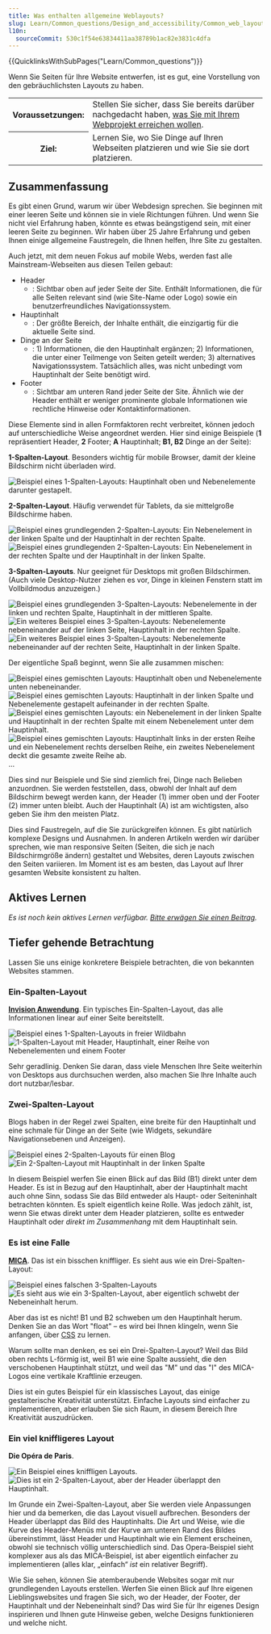 ```yaml
---
title: Was enthalten allgemeine Weblayouts?
slug: Learn/Common_questions/Design_and_accessibility/Common_web_layouts
l10n:
  sourceCommit: 530c1f54e63834411aa38789b1ac82e3831c4dfa
---
```


{{QuicklinksWithSubPages("Learn/Common_questions")}}

Wenn Sie Seiten für Ihre Website entwerfen, ist es gut, eine Vorstellung von den gebräuchlichsten Layouts zu haben.

<table class="standard-table">
  <tbody>
    <tr>
      <th scope="row">Voraussetzungen:</th>
      <td>
        Stellen Sie sicher, dass Sie bereits darüber nachgedacht haben,
        <a href="/de/docs/Learn/Common_questions/Design_and_accessibility/Thinking_before_coding"
          >was Sie mit Ihrem Webprojekt erreichen wollen</a
        >.
      </td>
    </tr>
    <tr>
      <th scope="row">Ziel:</th>
      <td>
        Lernen Sie, wo Sie Dinge auf Ihren Webseiten platzieren und wie Sie sie dort platzieren.
      </td>
    </tr>
  </tbody>
</table>

## Zusammenfassung

Es gibt einen Grund, warum wir über Webdesign sprechen. Sie beginnen mit einer leeren Seite und können sie in viele Richtungen führen. Und wenn Sie nicht viel Erfahrung haben, könnte es etwas beängstigend sein, mit einer leeren Seite zu beginnen. Wir haben über 25 Jahre Erfahrung und geben Ihnen einige allgemeine Faustregeln, die Ihnen helfen, Ihre Site zu gestalten.

Auch jetzt, mit dem neuen Fokus auf mobile Webs, werden fast alle Mainstream-Webseiten aus diesen Teilen gebaut:

- Header
  - : Sichtbar oben auf jeder Seite der Site. Enthält Informationen, die für alle Seiten relevant sind (wie Site-Name oder Logo) sowie ein benutzerfreundliches Navigationssystem.
- Hauptinhalt
  - : Der größte Bereich, der Inhalte enthält, die einzigartig für die aktuelle Seite sind.
- Dinge an der Seite
  - : 1) Informationen, die den Hauptinhalt ergänzen; 2) Informationen, die unter einer Teilmenge von Seiten geteilt werden; 3) alternatives Navigationssystem. Tatsächlich alles, was nicht unbedingt vom Hauptinhalt der Seite benötigt wird.
- Footer
  - : Sichtbar am unteren Rand jeder Seite der Site. Ähnlich wie der Header enthält er weniger prominente globale Informationen wie rechtliche Hinweise oder Kontaktinformationen.

Diese Elemente sind in allen Formfaktoren recht verbreitet, können jedoch auf unterschiedliche Weise angeordnet werden. Hier sind einige Beispiele (**1** repräsentiert Header, **2** Footer; **A** Hauptinhalt; **B1, B2** Dinge an der Seite):

**1-Spalten-Layout**. Besonders wichtig für mobile Browser, damit der kleine Bildschirm nicht überladen wird.

![Beispiel eines 1-Spalten-Layouts: Hauptinhalt oben und Nebenelemente darunter gestapelt.](1-col-layout.png)

**2-Spalten-Layout**. Häufig verwendet für Tablets, da sie mittelgroße Bildschirme haben.

![Beispiel eines grundlegenden 2-Spalten-Layouts: Ein Nebenelement in der linken Spalte und der Hauptinhalt in der rechten Spalte.](2-col-layout-right.png) ![Beispiel eines grundlegenden 2-Spalten-Layouts: Ein Nebenelement in der rechten Spalte und der Hauptinhalt in der linken Spalte.](2-col-layout-left.png)

**3-Spalten-Layouts**. Nur geeignet für Desktops mit großen Bildschirmen. (Auch viele Desktop-Nutzer ziehen es vor, Dinge in kleinen Fenstern statt im Vollbildmodus anzuzeigen.)

![Beispiel eines grundlegenden 3-Spalten-Layouts: Nebenelemente in der linken und rechten Spalte, Hauptinhalt in der mittleren Spalte.](3-col-layout.png) ![Ein weiteres Beispiel eines 3-Spalten-Layouts: Nebenelemente nebeneinander auf der linken Seite, Hauptinhalt in der rechten Spalte.](3-col-layout-alt.png) ![Ein weiteres Beispiel eines 3-Spalten-Layouts: Nebenelemente nebeneinander auf der rechten Seite, Hauptinhalt in der linken Spalte.](3-col-layout-alt2.png)

Der eigentliche Spaß beginnt, wenn Sie alle zusammen mischen:

![Beispiel eines gemischten Layouts: Hauptinhalt oben und Nebenelemente unten nebeneinander.](1-col-layout-alt.png) ![Beispiel eines gemischten Layouts: Hauptinhalt in der linken Spalte und Nebenelemente gestapelt aufeinander in der rechten Spalte.](2-col-layout-left-alt.png) ![Beispiel eines gemischten Layouts: ein Nebenelement in der linken Spalte und Hauptinhalt in der rechten Spalte mit einem Nebenelement unter dem Hauptinhalt.](2-col-layout-mix.png) ![Beispiel eines gemischten Layouts: Hauptinhalt links in der ersten Reihe und ein Nebenelement rechts derselben Reihe, ein zweites Nebenelement deckt die gesamte zweite Reihe ab.](2-col-layout-mix-alt.png)…

Dies sind nur Beispiele und Sie sind ziemlich frei, Dinge nach Belieben anzuordnen. Sie werden feststellen, dass, obwohl der Inhalt auf dem Bildschirm bewegt werden kann, der Header (1) immer oben und der Footer (2) immer unten bleibt. Auch der Hauptinhalt (A) ist am wichtigsten, also geben Sie ihm den meisten Platz.

Dies sind Faustregeln, auf die Sie zurückgreifen können. Es gibt natürlich komplexe Designs und Ausnahmen. In anderen Artikeln werden wir darüber sprechen, wie man responsive Seiten (Seiten, die sich je nach Bildschirmgröße ändern) gestaltet und Websites, deren Layouts zwischen den Seiten variieren. Im Moment ist es am besten, das Layout auf Ihrer gesamten Website konsistent zu halten.

## Aktives Lernen

_Es ist noch kein aktives Lernen verfügbar. [Bitte erwägen Sie einen Beitrag](/de/docs/MDN/Community/Contributing/Getting_started)._

## Tiefer gehende Betrachtung

Lassen Sie uns einige konkretere Beispiele betrachten, die von bekannten Websites stammen.

### Ein-Spalten-Layout

**[Invision Anwendung](https://www.invisionapp.com/)**. Ein typisches Ein-Spalten-Layout, das alle Informationen linear auf einer Seite bereitstellt.

![Beispiel eines 1-Spalten-Layouts in freier Wildbahn](screenshot-product.jpg) ![1-Spalten-Layout mit Header, Hauptinhalt, einer Reihe von Nebenelementen und einem Footer](screenshot-product-overlay.jpg)

Sehr geradlinig. Denken Sie daran, dass viele Menschen Ihre Seite weiterhin von Desktops aus durchsuchen werden, also machen Sie Ihre Inhalte auch dort nutzbar/lesbar.

### Zwei-Spalten-Layout

Blogs haben in der Regel zwei Spalten, eine breite für den Hauptinhalt und eine schmale für Dinge an der Seite (wie Widgets, sekundäre Navigationsebenen und Anzeigen).

![Beispiel eines 2-Spalten-Layouts für einen Blog](screenshot-blog.jpg) ![Ein 2-Spalten-Layout mit Hauptinhalt in der linken Spalte](screenshot-blog-overlay.jpg)

In diesem Beispiel werfen Sie einen Blick auf das Bild (B1) direkt unter dem Header. Es ist in Bezug auf den Hauptinhalt, aber der Hauptinhalt macht auch ohne Sinn, sodass Sie das Bild entweder als Haupt- oder Seiteninhalt betrachten könnten. Es spielt eigentlich keine Rolle. Was jedoch zählt, ist, wenn Sie etwas direkt unter dem Header platzieren, sollte es entweder Hauptinhalt oder _direkt im Zusammenhang_ mit dem Hauptinhalt sein.

### Es ist eine Falle

**[MICA](https://www.mica.edu/about-mica/)**. Das ist ein bisschen kniffliger. Es sieht aus wie ein Drei-Spalten-Layout:

![Beispiel eines falschen 3-Spalten-Layouts](screenshot-education.jpg) ![Es sieht aus wie ein 3-Spalten-Layout, aber eigentlich schwebt der Nebeneinhalt herum.](screenshot-education-overlay.jpg)

Aber das ist es nicht! B1 und B2 schweben um den Hauptinhalt herum. Denken Sie an das Wort "float" – es wird bei Ihnen klingeln, wenn Sie anfangen, über [CSS](/de/docs/Glossary/CSS) zu lernen.

Warum sollte man denken, es sei ein Drei-Spalten-Layout? Weil das Bild oben rechts L-förmig ist, weil B1 wie eine Spalte aussieht, die den verschobenen Hauptinhalt stützt, und weil das "M" und das "I" des MICA-Logos eine vertikale Kraftlinie erzeugen.

Dies ist ein gutes Beispiel für ein klassisches Layout, das einige gestalterische Kreativität unterstützt. Einfache Layouts sind einfacher zu implementieren, aber erlauben Sie sich Raum, in diesem Bereich Ihre Kreativität auszudrücken.

### Ein viel kniffligeres Layout

**Die Opéra de Paris**.

![Ein Beispiel eines kniffligen Layouts.](screenshot-opera.jpg) ![Dies ist ein 2-Spalten-Layout, aber der Header überlappt den Hauptinhalt.](screenshot-opera-overlay.jpg)

Im Grunde ein Zwei-Spalten-Layout, aber Sie werden viele Anpassungen hier und da bemerken, die das Layout visuell aufbrechen. Besonders der Header überlappt das Bild des Hauptinhalts. Die Art und Weise, wie die Kurve des Header-Menüs mit der Kurve am unteren Rand des Bildes übereinstimmt, lässt Header und Hauptinhalt wie ein Element erscheinen, obwohl sie technisch völlig unterschiedlich sind. Das Opera-Beispiel sieht komplexer aus als das MICA-Beispiel, ist aber eigentlich einfacher zu implementieren (alles klar, „einfach“ _ist_ ein relativer Begriff).

Wie Sie sehen, können Sie atemberaubende Websites sogar mit nur grundlegenden Layouts erstellen. Werfen Sie einen Blick auf Ihre eigenen Lieblingswebsites und fragen Sie sich, wo der Header, der Footer, der Hauptinhalt und der Nebeneinhalt sind? Das wird Sie für Ihr eigenes Design inspirieren und Ihnen gute Hinweise geben, welche Designs funktionieren und welche nicht.
